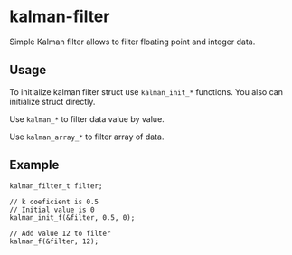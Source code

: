 # kalman-filter
Simple Kalman filter allows to filter floating point and integer data.

## Usage

To initialize kalman filter struct use `kalman_init_*` functions. You also can initialize struct directly.

Use `kalman_*` to filter data value by value.

Use `kalman_array_*` to filter array of data.

## Example

```
kalman_filter_t filter;

// k coeficient is 0.5
// Initial value is 0
kalman_init_f(&filter, 0.5, 0);

// Add value 12 to filter
kalman_f(&filter, 12);

```
